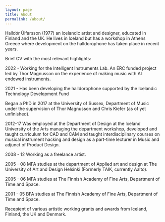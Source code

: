```yaml
---
layout: page
title: About
permalink: /about/
---
```


Halldór Úlfarsson (1977) an icelandic artist and designer, educated in Finland and the UK. He lives in Iceland but has a workshop in Athens Greece where development on the halldorophone has taken place in recent years.

Brief CV with the most relevant highlights:

2022 - Working for the Intelligent Instruments Lab. An ERC funded project led by Thor Magnusson on the experience of making music with AI endowed instruments.

2021 - Has been developing the halldorophone supported by the Icelandic Technology Development Fund

Began a PhD in 2017 at the University of Sussex, Department of Music under the supervision of Thor Magnusson and Chris Kiefer (as of yet unfinished).

2012-17 Was employed at the Department of Design at the Iceland University of the Arts managing the department workshop, developed and taught curriculum for CAD and CAM and taught interdisciplinary courses on musical instrument hacking and design as a part-time lecturer in Music and adjunct of Product Design.

2008 - 12 Working as a freelance artist.

2005 - 08
MFA studies at the department of Applied art and design at The University of Art and Design Helsinki (Formerly TAIK, currently Aalto).

2005 - 06
MFA studies at The Finnish Academy of Fine Arts, Department of Time and Space.

2001 - 05
BFA studies at The Finnish Academy of Fine Arts, Department of Time and Space.

Recepient of various artistic working grants and awards from Iceland, Finland, the UK and Denmark.

